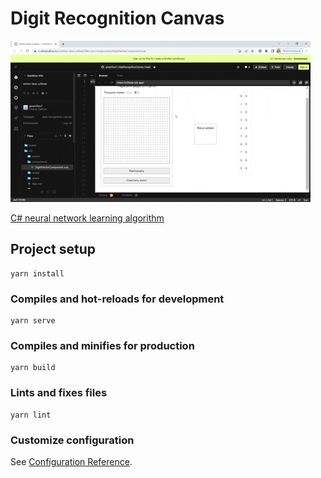 # Digit Recognition Canvas

![](https://github.com/greenDev7/DigitRecognitionCanvas/blob/main/src/assets/sandbox.gif)

[С# neural network learning algorithm](https://github.com/greenDev7/NeuralNetwork)

## Project setup

```
yarn install
```

### Compiles and hot-reloads for development

```
yarn serve
```

### Compiles and minifies for production

```
yarn build
```

### Lints and fixes files

```
yarn lint
```

### Customize configuration

See [Configuration Reference](https://cli.vuejs.org/config/).
